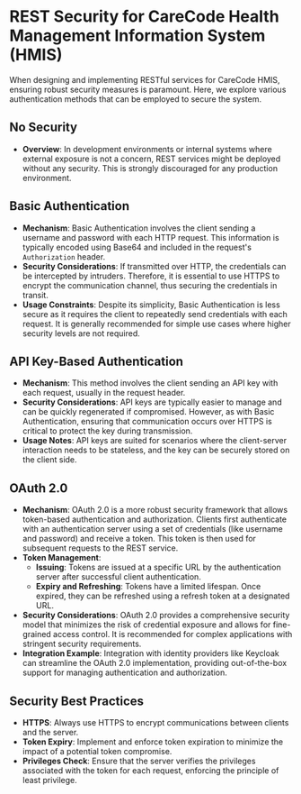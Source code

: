 # REST Security for CareCode Health Management Information System (HMIS)

When designing and implementing RESTful services for CareCode HMIS, ensuring robust security measures is paramount. Here, we explore various authentication methods that can be employed to secure the system.

## No Security

- **Overview**: In development environments or internal systems where external exposure is not a concern, REST services might be deployed without any security. This is strongly discouraged for any production environment.

## Basic Authentication

- **Mechanism**: Basic Authentication involves the client sending a username and password with each HTTP request. This information is typically encoded using Base64 and included in the request's `Authorization` header.
- **Security Considerations**: If transmitted over HTTP, the credentials can be intercepted by intruders. Therefore, it is essential to use HTTPS to encrypt the communication channel, thus securing the credentials in transit.
- **Usage Constraints**: Despite its simplicity, Basic Authentication is less secure as it requires the client to repeatedly send credentials with each request. It is generally recommended for simple use cases where higher security levels are not required.

## API Key-Based Authentication

- **Mechanism**: This method involves the client sending an API key with each request, usually in the request header.
- **Security Considerations**: API keys are typically easier to manage and can be quickly regenerated if compromised. However, as with Basic Authentication, ensuring that communication occurs over HTTPS is critical to protect the key during transmission.
- **Usage Notes**: API keys are suited for scenarios where the client-server interaction needs to be stateless, and the key can be securely stored on the client side.

## OAuth 2.0

- **Mechanism**: OAuth 2.0 is a more robust security framework that allows token-based authentication and authorization. Clients first authenticate with an authentication server using a set of credentials (like username and password) and receive a token. This token is then used for subsequent requests to the REST service.
- **Token Management**:
  - **Issuing**: Tokens are issued at a specific URL by the authentication server after successful client authentication.
  - **Expiry and Refreshing**: Tokens have a limited lifespan. Once expired, they can be refreshed using a refresh token at a designated URL.
- **Security Considerations**: OAuth 2.0 provides a comprehensive security model that minimizes the risk of credential exposure and allows for fine-grained access control. It is recommended for complex applications with stringent security requirements.
- **Integration Example**: Integration with identity providers like Keycloak can streamline the OAuth 2.0 implementation, providing out-of-the-box support for managing authentication and authorization.

## Security Best Practices

- **HTTPS**: Always use HTTPS to encrypt communications between clients and the server.
- **Token Expiry**: Implement and enforce token expiration to minimize the impact of a potential token compromise.
- **Privileges Check**: Ensure that the server verifies the privileges associated with the token for each request, enforcing the principle of least privilege.

